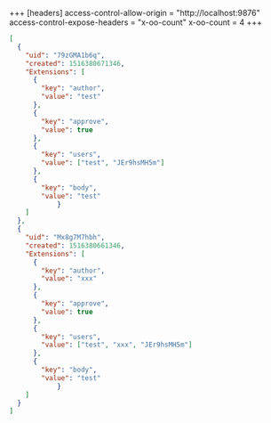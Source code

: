 +++
[headers]
access-control-allow-origin = "http://localhost:9876"
access-control-expose-headers = "x-oo-count"
x-oo-count = 4
+++

```json
[
  {
    "uid": "79zGMA1b6q",
    "created": 1516380671346,
    "Extensions": [
      {
        "key": "author",
        "value": "test"
      },
      {
        "key": "approve",
        "value": true
      },
      {
        "key": "users",
        "value": ["test", "JEr9hsMH5m"]
      },
      {
        "key": "body",
        "value": "test"
			}
    ]
  },
  {
    "uid": "Mx8g7M7hbh",
    "created": 1516380661346,
    "Extensions": [
      {
        "key": "author",
        "value": "xxx"
      },
      {
        "key": "approve",
        "value": true
      },
      {
        "key": "users",
        "value": ["test", "xxx", "JEr9hsMH5m"]
      },
      {
        "key": "body",
        "value": "test"
			}
    ]
  }
]
```

